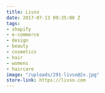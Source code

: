 ```yaml
---
title: Livso
date: 2017-07-13 09:35:00 Z
tags:
- shopify
- e-commerce
- design
- beauty
- cosmetics
- hair
- womens
- haircare
image: "/uploads/291-livso@2x.jpg"
store-link: https://livso.com
---
```


